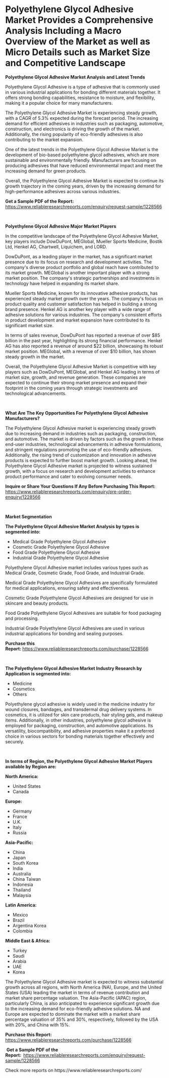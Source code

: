 <p><h1>Polyethylene Glycol Adhesive Market Provides a Comprehensive Analysis Including a Macro Overview of the Market as well as Micro Details such as Market Size and Competitive Landscape</h1></p><p><strong>Polyethylene Glycol Adhesive Market Analysis and Latest Trends</strong></p>
<p><p>Polyethylene Glycol Adhesive is a type of adhesive that is commonly used in various industrial applications for bonding different materials together. It offers strong bonding capabilities, resistance to moisture, and flexibility, making it a popular choice for many manufacturers.</p><p>The Polyethylene Glycol Adhesive Market is experiencing steady growth, with a CAGR of 5.3% expected during the forecast period. The increasing demand for efficient adhesives in industries such as packaging, automotive, construction, and electronics is driving the growth of the market. Additionally, the rising popularity of eco-friendly adhesives is also contributing to the market expansion.</p><p>One of the latest trends in the Polyethylene Glycol Adhesive Market is the development of bio-based polyethylene glycol adhesives, which are more sustainable and environmentally friendly. Manufacturers are focusing on producing adhesives that have reduced environmental impact and meet the increasing demand for green products.</p><p>Overall, the Polyethylene Glycol Adhesive Market is expected to continue its growth trajectory in the coming years, driven by the increasing demand for high-performance adhesives across various industries.</p></p>
<p><strong>Get a Sample PDF of the Report:&nbsp;</strong> <a href="https://www.reliableresearchreports.com/enquiry/request-sample/1228566">https://www.reliableresearchreports.com/enquiry/request-sample/1228566</a></p>
<p>&nbsp;</p>
<p><strong>Polyethylene Glycol Adhesive Major Market Players</strong></p>
<p><p>In the competitive landscape of the Polyethylene Glycol Adhesive Market, key players include DowDuPont, MEGlobal, Mueller Sports Medicine, Bostik Ltd, Henkel AG, Chartwell, Liquichem, and LORD. </p><p>DowDuPont, as a leading player in the market, has a significant market presence due to its focus on research and development activities. The company's diverse product portfolio and global reach have contributed to its market growth. MEGlobal is another important player with a strong market position. The company's strategic partnerships and investments in technology have helped in expanding its market share.</p><p>Mueller Sports Medicine, known for its innovative adhesive products, has experienced steady market growth over the years. The company's focus on product quality and customer satisfaction has helped in building a strong brand presence. Henkel AG is another key player with a wide range of adhesive solutions for various industries. The company's consistent efforts in product development and market expansion have contributed to its significant market size.</p><p>In terms of sales revenue, DowDuPont has reported a revenue of over $85 billion in the past year, highlighting its strong financial performance. Henkel AG has also reported a revenue of around $22 billion, showcasing its robust market position. MEGlobal, with a revenue of over $10 billion, has shown steady growth in the market.</p><p>Overall, the Polyethylene Glycol Adhesive Market is competitive with key players such as DowDuPont, MEGlobal, and Henkel AG leading in terms of market size, growth, and revenue generation. These companies are expected to continue their strong market presence and expand their footprint in the coming years through strategic investments and technological advancements.</p></p>
<p>&nbsp;</p>
<p><strong>What Are The Key Opportunities For Polyethylene Glycol Adhesive Manufacturers?</strong></p>
<p><p>The Polyethylene Glycol Adhesive market is experiencing steady growth due to increasing demand in industries such as packaging, construction, and automotive. The market is driven by factors such as the growth in these end-user industries, technological advancements in adhesive formulations, and stringent regulations promoting the use of eco-friendly adhesives. Additionally, the rising trend of customization and innovation in adhesive products is expected to further boost market growth. Looking ahead, the Polyethylene Glycol Adhesive market is projected to witness sustained growth, with a focus on research and development activities to enhance product performance and cater to evolving consumer needs.</p></p>
<p><strong>Inquire or Share Your Questions If Any Before Purchasing This Report:</strong> <a href="https://www.reliableresearchreports.com/enquiry/pre-order-enquiry/1228566">https://www.reliableresearchreports.com/enquiry/pre-order-enquiry/1228566</a></p>
<p>&nbsp;</p>
<p><strong>Market Segmentation</strong></p>
<p><strong>The Polyethylene Glycol Adhesive Market Analysis by types is segmented into:</strong></p>
<p><ul><li>Medical Grade Polyethylene Glycol Adhesive</li><li>Cosmetic Grade Polyethylene Glycol Adhesive</li><li>Food Grade Polyethylene Glycol Adhesive</li><li>Industrial Grade Polyethylene Glycol Adhesive</li></ul></p>
<p><p>Polyethylene Glycol Adhesive market includes various types such as Medical Grade, Cosmetic Grade, Food Grade, and Industrial Grade. </p><p>Medical Grade Polyethylene Glycol Adhesives are specifically formulated for medical applications, ensuring safety and effectiveness. </p><p>Cosmetic Grade Polyethylene Glycol Adhesives are designed for use in skincare and beauty products. </p><p>Food Grade Polyethylene Glycol Adhesives are suitable for food packaging and processing. </p><p>Industrial Grade Polyethylene Glycol Adhesives are used in various industrial applications for bonding and sealing purposes.</p></p>
<p><strong>Purchase this Report:&nbsp;</strong><a href="https://www.reliableresearchreports.com/purchase/1228566">https://www.reliableresearchreports.com/purchase/1228566</a></p>
<p>&nbsp;</p>
<p><strong>The Polyethylene Glycol Adhesive Market Industry Research by Application is segmented into:</strong></p>
<p><ul><li>Medicine</li><li>Cosmetics</li><li>Others</li></ul></p>
<p><p>Polyethylene glycol adhesive is widely used in the medicine industry for wound closures, bandages, and transdermal drug delivery systems. In cosmetics, it is utilized for skin care products, hair styling gels, and makeup items. Additionally, in other industries, polyethylene glycol adhesive is employed for packaging, construction, and automotive applications. Its versatility, biocompatibility, and adhesive properties make it a preferred choice in various sectors for bonding materials together effectively and securely.</p></p>
<p>&nbsp;</p>
<p><strong>In terms of Region, the Polyethylene Glycol Adhesive Market Players available by Region are:</strong></p>
<p>
    <p> <strong> North America: </strong>
        <ul>
            <li>United States</li>
            <li>Canada</li>
        </ul>
        </p> 
    <p> <strong> Europe: </strong>
        <ul>
            <li>Germany</li>
            <li>France</li>
            <li>U.K.</li>
            <li>Italy</li>
            <li>Russia</li>
        </ul>
        </p> 
    <p> <strong> Asia-Pacific: </strong>
        <ul>
            <li>China</li>
            <li>Japan</li>
            <li>South Korea</li>
            <li>India</li>
            <li>Australia</li>
            <li>China Taiwan</li>
            <li>Indonesia</li>
            <li>Thailand</li>
            <li>Malaysia</li>
        </ul>
        </p> 
    <p> <strong> Latin America: </strong>
        <ul>
            <li>Mexico</li>
            <li>Brazil</li>
            <li>Argentina Korea</li>
            <li>Colombia</li>
        </ul>
        </p> 
    <p> <strong> Middle East & Africa: </strong>
        <ul>
            <li>Turkey</li>
            <li>Saudi</li>
            <li>Arabia</li>
            <li>UAE</li>
            <li>Korea</li>
        </ul>
    </p>
    </p>
<p><p>The Polyethylene Glycol Adhesive market is expected to witness substantial growth across all regions, with North America (NA), Europe, and the United States (USA) leading the market in terms of revenue contribution and market share percentage valuation. The Asia-Pacific (APAC) region, particularly China, is also anticipated to experience significant growth due to the increasing demand for eco-friendly adhesive solutions. NA and Europe are expected to dominate the market with a market share percentage valuation of 35% and 30%, respectively, followed by the USA with 20%, and China with 15%.</p></p>
<p><strong>Purchase this Report: </strong><a href="https://www.reliableresearchreports.com/purchase/1228566">https://www.reliableresearchreports.com/purchase/1228566</a></p>
<p>&nbsp;<strong>Get a Sample PDF of the Report:&nbsp;&nbsp;</strong><a href="https://www.reliableresearchreports.com/enquiry/request-sample/1228566">https://www.reliableresearchreports.com/enquiry/request-sample/1228566</a></p>
<p><strong></strong></p>
<p>Check more reports on https://www.reliableresearchreports.com/</p>